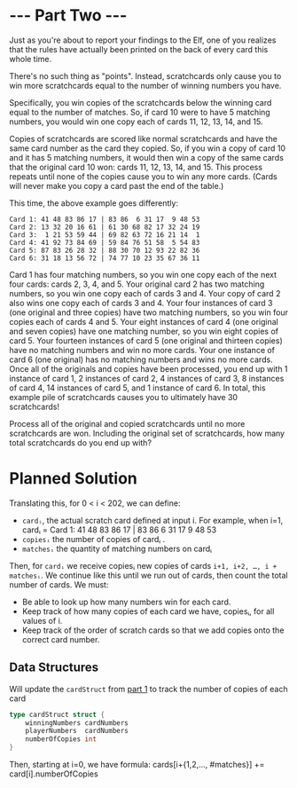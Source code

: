 # --- Part Two ---
Just as you're about to report your findings to the Elf, one of you realizes that the rules have actually been printed on the back of every card this whole time.

There's no such thing as "points". Instead, scratchcards only cause you to win more scratchcards equal to the number of winning numbers you have.

Specifically, you win copies of the scratchcards below the winning card equal to the number of matches. So, if card 10 were to have 5 matching numbers, you would win one copy each of cards 11, 12, 13, 14, and 15.

Copies of scratchcards are scored like normal scratchcards and have the same card number as the card they copied. So, if you win a copy of card 10 and it has 5 matching numbers, it would then win a copy of the same cards that the original card 10 won: cards 11, 12, 13, 14, and 15. This process repeats until none of the copies cause you to win any more cards. (Cards will never make you copy a card past the end of the table.)

This time, the above example goes differently:

```
Card 1: 41 48 83 86 17 | 83 86  6 31 17  9 48 53
Card 2: 13 32 20 16 61 | 61 30 68 82 17 32 24 19
Card 3:  1 21 53 59 44 | 69 82 63 72 16 21 14  1
Card 4: 41 92 73 84 69 | 59 84 76 51 58  5 54 83
Card 5: 87 83 26 28 32 | 88 30 70 12 93 22 82 36
Card 6: 31 18 13 56 72 | 74 77 10 23 35 67 36 11
```

Card 1 has four matching numbers, so you win one copy each of the next four cards: cards 2, 3, 4, and 5.
Your original card 2 has two matching numbers, so you win one copy each of cards 3 and 4.
Your copy of card 2 also wins one copy each of cards 3 and 4.
Your four instances of card 3 (one original and three copies) have two matching numbers, so you win four copies each of cards 4 and 5.
Your eight instances of card 4 (one original and seven copies) have one matching number, so you win eight copies of card 5.
Your fourteen instances of card 5 (one original and thirteen copies) have no matching numbers and win no more cards.
Your one instance of card 6 (one original) has no matching numbers and wins no more cards.
Once all of the originals and copies have been processed, you end up with 1 instance of card 1, 2 instances of card 2, 4 instances of card 3, 8 instances of card 4, 14 instances of card 5, and 1 instance of card 6. In total, this example pile of scratchcards causes you to ultimately have 30 scratchcards!

Process all of the original and copied scratchcards until no more scratchcards are won. Including the original set of scratchcards, how many total scratchcards do you end up with?

# Planned Solution 

Translating this, for 0 < i < 202, we can define:
* `cardᵢ`, the actual scratch card defined at input i.  For example, when i=1, cardᵢ =   Card 1: 41 48 83 86 17 | 83 86 6 31 17 9 48 53
* `copiesᵢ` the number of copies of cardᵢ .
* `matchesᵢ` the quantity of matching numbers on cardᵢ

Then, for `cardᵢ` we receive copiesᵢ new copies of cards `i+1, i+2, …, i + matchesᵢ`. We continue like this until we run out of cards, then count the total number of cards.
We must:
* Be able to look up how many numbers win for each card.
* Keep track of how many copies of each card we have, copiesᵢ, for all values of i.
* Keep track of the order of scratch cards so that we add copies onto the correct card number.

## Data Structures

Will update the `cardStruct` from [part 1](../part1/readme.md) to track the number of copies of each card
```go
type cardStruct struct {
	winningNumbers cardNumbers
	playerNumbers  cardNumbers
	numberOfCopies int
}
```
Then, starting at i=0, we have formula: cards[i+{1,2,..., #matches}] += card[i].numberOfCopies


